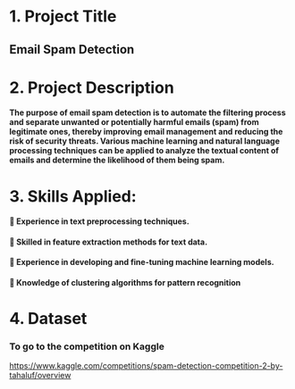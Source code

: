 # 1. Project Title
## Email Spam Detection

# 2. Project Description
#### The purpose of email spam detection is to automate the filtering process and separate unwanted or potentially harmful emails (spam) from legitimate ones, thereby improving email management and reducing the risk of security threats. Various machine learning and natural language processing techniques can be applied to analyze the textual content of emails and determine the likelihood of them being spam.


# 3. Skills Applied:
####  Experience in text preprocessing techniques.
####  Skilled in feature extraction methods for text data.
####  Experience in developing and fine-tuning machine learning models.
####  Knowledge of clustering algorithms for pattern recognition
# 4. Dataset
### To go to the competition on Kaggle 
https://www.kaggle.com/competitions/spam-detection-competition-2-by-tahaluf/overview
